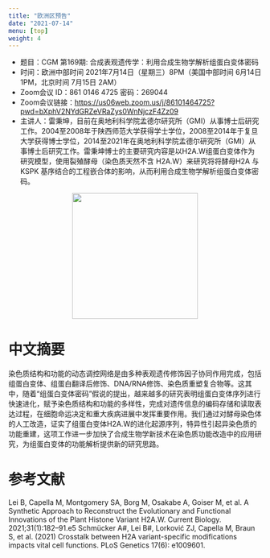 ```yaml
---
title: "欧洲区预告"
date: "2021-07-14"
menu: [top]
weight: 4
---
```


- 题目：CGM 第169期: 合成表观遗传学：利用合成生物学解析组蛋白变体密码
- 时间：欧洲中部时间 2021年7月14日（星期三）8PM（美国中部时间 6月14日 1PM，北京时间 7月15日 2AM）
- Zoom会议 ID：861 0146 4725 密码：269044 
- Zoom会议链接：https://us06web.zoom.us/j/86101464725?pwd=bXphV2NYdGRZeVRaZys0WnNjczF4Zz09
- 主讲人：雷秉坤，目前在奥地利科学院孟德尔研究所（GMI）从事博士后研究工作。2004至2008年于陕西师范大学获得学士学位，2008至2014年于复旦大学获得博士学位，2014至2021年在奥地利科学院孟德尔研究所（GMI）从事博士后研究工作。雷秉坤博士的主要研究内容是以H2A.W组蛋白变体作为研究模型，使用裂殖酵母（染色质天然不含 H2A.W）来研究将将酵母H2A 与 KSPK 基序结合的工程嵌合体的影响，从而利用合成生物学解析组蛋白变体密码。

<div align="center">
<img src="https://i.ibb.co/jgKWh7Y/oznorWO.jpg" height=250>
</div>

# 中文摘要

染色质结构和功能的动态调控网络是由多种表观遗传修饰因子协同作用完成，包括组蛋白变体、组蛋白翻译后修饰、DNA/RNA修饰、染色质重塑复合物等。这其中，随着“组蛋白变体密码”假说的提出，越来越多的研究表明组蛋白变体序列进行快速进化，赋予染色质结构和功能的多样性，完成对遗传信息的编码存储和读取表达过程，在细胞命运决定和重大疾病进展中发挥重要作用。我们通过对酵母染色体的人工改造，证实了组蛋白变体H2A.W的进化起源序列，特异性引起异染色质的功能重建，这项工作进一步加快了合成生物学新技术在染色质功能改造中的应用研究，为组蛋白变体的功能解析提供新的研究思路。



# 参考文献
Lei B, Capella M, Montgomery SA, Borg M, Osakabe A, Goiser M, et al. A Synthetic Approach to Reconstruct the Evolutionary and Functional Innovations of the Plant Histone Variant H2A.W. Current Biology. 2021;31(1):182–91.e5
Schmücker A#, Lei B#, Lorković ZJ, Capella M, Braun S, et al. (2021) Crosstalk between H2A variant-specific modifications impacts vital cell functions. PLoS Genetics 17(6): e1009601.

